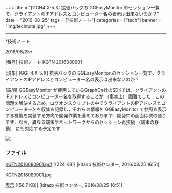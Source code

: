 ﻿+++
title = "[GGH4.X-5.X] 拡張パックの GGEasyMonitor のセッション一覧で，クライアントのIPアドレスとコンピューター名の表示は出来ないのか？"
date = "2016-08-25"
tags = ["技術ノート"]
categories = ["tech"]
banner = "img/technote.jpg"
+++

-----------------------------------------------------------------------------------------------------------------------------

*技術ノート

2016/08/25*


[番号]
技術ノート KGTN 2016080901

[現象]
[GGH4.X-5.X] 拡張パックの GGEasyMonitor
のセッション一覧で，クライアントのIPアドレスとコンピューター名の表示は出来ないのか？

[説明]
GGEasyMonitor
が使用しているGraphOn社のSDKでは，クライアントのIPアドレスとコンピューター名を取得することが
（事実上）
困難でした．この問題を解決するため，ログオンスクリプトの中でクライアントのIPアドレスとコンピューター名を収集＆記録し，それらの情報を
GGEasyMonitor
で参照＆表示する機能を実装する方向で開発作業を進めております．開発中の画面は次の通りです．なお，異なる端末やネットワークからのセッション再接続
（端末の移動） にも対応する予定です．

![](http://techreport.kitasp.net/attachments/download/2934/KGTN2016080901.jpg)


### ファイル

 
 


[KGTN2016080901.pdf](http://techreport.kitasp.net/attachments/download/2933/KGTN2016080901.pdf)
 [(224 KB)] [kitasp 技術センター, 2016/08/25
16:51]

[KGTN2016080901.jpg](http://techreport.kitasp.net/attachments/download/2934/KGTN2016080901.jpg)

[表示](http://techreport.kitasp.net/attachments/2934/KGTN2016080901.jpg "表示")
 [(56.7 KB)] [kitasp 技術センター, 2016/08/25
16:51]


 


 

